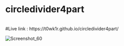 # circledivider4part

<br/>
#Live link : https://t0wk1r.github.io/circledivider4part/
<br/>

![Screenshot_60](https://user-images.githubusercontent.com/64466834/149523343-03203501-dcd0-4d17-b57f-6132ad8a2b46.png)
